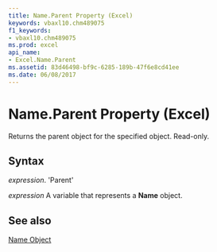 ```yaml
---
title: Name.Parent Property (Excel)
keywords: vbaxl10.chm489075
f1_keywords:
- vbaxl10.chm489075
ms.prod: excel
api_name:
- Excel.Name.Parent
ms.assetid: 83d46498-bf9c-6285-189b-47f6e8cd41ee
ms.date: 06/08/2017
---
```



# Name.Parent Property (Excel)

Returns the parent object for the specified object. Read-only.


## Syntax

 _expression_. 'Parent'

 _expression_ A variable that represents a **Name** object.


## See also


[Name Object](Excel.Name.md)

